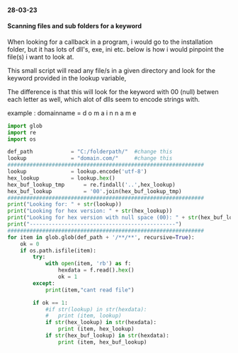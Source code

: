 #### 28-03-23
#### Scanning files and sub folders for a keyword

When looking for a callback in a program, i would go to the installation folder, but it has lots of dll's, exe, ini etc. below is how i would pinpoint the file(s) i want to look at.

This small script will read any file/s in a given directory and look for the keyword provided in the lookup variable, 

The difference is that this will look for the keyword with 00 (null) betwen each letter as well, which alot of dlls seem to encode strings with.

example : domainname = d o m a i n n a m e

```python
import glob
import re
import os

def_path 			= "C:/folderpath/"	#change this
lookup				= "domain.com/"		#change this
##############################################################
lookup 				= lookup.encode('utf-8')
hex_lookup 			= lookup.hex()
hex_buf_lookup_tmp 		= re.findall('..',hex_lookup)
hex_buf_lookup 			= '00'.join(hex_buf_lookup_tmp)
##############################################################
print("Looking for: " + str(lookup))
print("Looking for hex version: " + str(hex_lookup))
print("Looking for hex version with null space (00): " + str(hex_buf_lookup))
print("----------------------------------------------")
##############################################################
for item in glob.glob(def_path + '/**/**', recursive=True):
	ok = 0
	if os.path.isfile(item):
		try:
			with open(item, 'rb') as f:
				hexdata = f.read().hex()
				ok = 1
		except:
			print(item,"cant read file")

		if ok == 1:
			#if str(lookup) in str(hexdata):
			#	print (item, lookup)
			if str(hex_lookup) in str(hexdata):
				print (item, hex_lookup)
			if str(hex_buf_lookup) in str(hexdata):
				print (item, hex_buf_lookup)
```
